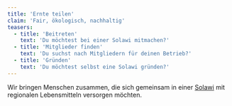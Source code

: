 ```yaml
---
title: 'Ernte teilen'
claim: 'Fair, ökologisch, nachhaltig'
teasers:
  - title: 'Beitreten'
    text: 'Du möchtest bei einer Solawi mitmachen?'
  - title: 'Mitglieder finden'
    text: 'Du suchst nach Mitgliedern für deinen Betrieb?'
  - title: 'Gründen'
    text: 'Du möchtest selbst eine Solawi gründen?'
---
```


Wir bringen Menschen zusammen, die sich gemeinsam in einer [Solawi](/#) mit regionalen Lebensmitteln versorgen möchten.
